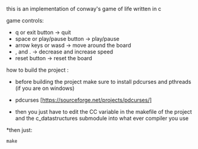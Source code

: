 this is an implementation of conway's game of life written in c

game controls:
* q or exit button -> quit
* space or play/pause button -> play/pause
* arrow keys or wasd -> move around the board
* , and . -> decrease and increase speed
* reset button -> reset the board

how to build the project :
* before building the project make sure to install pdcurses and pthreads (if you are on windows) 
* pdcurses [https://sourceforge.net/projects/pdcurses/]

* then you just have to edit the CC variable in the makefile of the project and the c_datastructures submodule into what ever compiler you use

*then just:
```
make
```